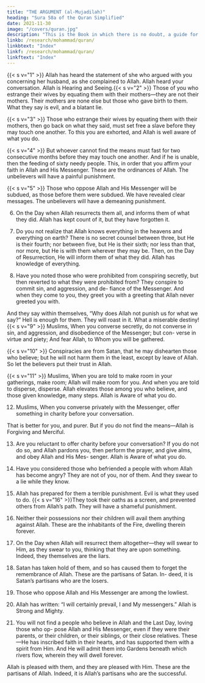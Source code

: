 ```yaml
---
title: "THE ARGUMENT (al-Mujadilah)"
heading: "Sura 58a of the Quran Simplified"
date: 2021-11-30
image: "/covers/quran.jpg"
description: "This is the Book in which there is no doubt, a guide for the righteous."
linkb: /research/mohammad/quran/
linkbtext: "Index"
linkf: /research/mohammad/quran/
linkftext: "Index"
---
```



{{< s v="1" >}}  Allah has heard the statement of she who argued with you concerning her husband, as
she complained to Allah. Allah heard your conversation. Allah is Hearing and Seeing.{{< s v="2" >}}  Those of you who estrange their wives by equating them with their mothers—they are not their mothers. Their mothers are none else but those who gave birth to them. What
they say is evil, and a blatant lie. 

{{< s v="3" >}}  Those who estrange their wives by equating them with their mothers, then go back on
what they said, must set free a slave before they may touch one another. To this you are
exhorted, and Allah is well aware of what you do.

{{< s v="4" >}}  But whoever cannot find the means must fast for two consecutive months before they
may touch one another. And if he is unable, then the feeding of sixty needy people. This,
in order that you affirm your faith in Allah and His Messenger. These are the ordinances of Allah. The unbelievers will have a painful
punishment.

{{< s v="5" >}}  Those who oppose Allah and His Messenger will be subdued, as those before them
were subdued. We have revealed clear messages. The unbelievers will have a demeaning
punishment.

6. On the Day when Allah resurrects them all, and informs them of what they did. Allah has
kept count of it, but they have forgotten it. 

7. Do you not realize that Allah knows everything in the heavens and everything on earth?
There is no secret counsel between three, but He is their fourth; nor between five, but He is
their sixth; nor less than that, nor more, but He is with them wherever they may be. Then,
on the Day of Resurrection, He will inform them of what they did. Allah has knowledge
of everything.

8. Have you noted those who were prohibited from conspiring secretly, but then reverted to
what they were prohibited from? They conspire to commit sin, and aggression, and de-
fiance of the Messenger. And when they come to you, they greet you with a greeting
that Allah never greeted you with. 

And they say within themselves, “Why does Allah not punish us for what we say?” Hell is enough for them. They will roast in it. What a miserable destiny!
{{< s v="9" >}}  Muslims,  When you converse secretly, do not converse in sin, and aggression, and disobedience of the Messenger; but con-
verse in virtue and piety; And fear Allah, to Whom you will be gathered.

{{< s v="10" >}}  Conspiracies are from Satan, that he may dishearten those who believe; but he will not
harm them in the least, except by leave of Allah. So let the believers put their trust in Allah.

{{< s v="11" >}}  Muslims,  When you are told to make room in your gatherings, make room;
Allah will make room for you. And when you are told to disperse, disperse. Allah elevates
those among you who believe, and those given knowledge, many steps. Allah is Aware of what you do.

12. Muslims,  When you converse privately with the Messenger, offer something in charity before your conversation.

That is better for you, and purer. But if you do not find the means—Allah is Forgiving and Merciful.

13. Are you reluctant to offer charity before your conversation? If you do not do so, and
Allah pardons you, then perform the prayer, and give alms, and obey Allah and His Mes-
senger. Allah is Aware of what you do.

14. Have you considered those who befriended a people with whom Allah has become angry?
They are not of you, nor of them. And they swear to a lie while they know.
15. Allah has prepared for them a terrible punishment. Evil is what they used to do.
{{< s v="16" >}}They took their oaths as a screen, and prevented others from Allah’s path. They will
have a shameful punishment.

17. Neither their possessions nor their children will avail them anything against Allah.
These are the inhabitants of the Fire, dwelling therein forever.

18. On the Day when Allah will resurrect them altogether—they will swear to Him, as they
swear to you, thinking that they are upon
something. Indeed, they themselves are the
liars.
19. Satan has taken hold of them, and so has
caused them to forget the remembrance of
Allah. These are the partisans of Satan. In-
deed, it is Satan’s partisans who are the losers.
20. Those who oppose Allah and His Messenger are among the lowliest.
21. Allah has written: “I will certainly prevail, I
and My messengers.” Allah is Strong and Mighty.
22. You will not find a people who believe in Allah and the Last Day, loving those who op-
pose Allah and His Messenger, even if they were their parents, or their children, or their
siblings, or their close relatives. These—He has inscribed faith in their hearts, and has supported them with a spirit from Him. And
He will admit them into Gardens beneath which rivers flow, wherein they will dwell
forever. 

Allah is pleased with them, and they are pleased with Him. These are the partisans
of Allah. Indeed, it is Allah’s partisans who are the successful.

